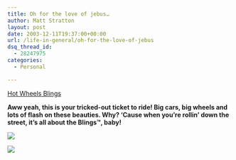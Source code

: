 ```yaml
---
title: Oh for the love of jebus…
author: Matt Stratton
layout: post
date: 2003-12-11T19:37:00+00:00
url: /life-in-general/oh-for-the-love-of-jebus
dsq_thread_id:
  - 28247975
categories:
  - Personal

---
```

<a href="http://www.hotwheels.com/us/search_brand.asp?brandSkin=common&brand_id=8307" title="Blings" target="_blank">Hot Wheels Blings</a>

**Aww yeah, this is your tricked-out ticket to ride! Big cars, big wheels and lots of flash on these beauties. Why? &#8216;Cause when you&#8217;re rollin&#8217; down the street, it&#8217;s all about the Blings&#8482;, baby!**

![][1]

![][2]

 [1]: http://www.hotwheels.com/us/images/products/showcase/C2705_00_lg.jpg
 [2]: http://www.hotwheels.com/us/images/products/showcase/C2705_03_lg.jpg